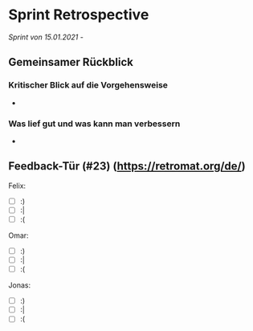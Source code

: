 # Sprint Retrospective <Datum>
*Sprint von 15.01.2021 - <EndDatum>*

## Gemeinsamer Rückblick

### Kritischer Blick auf die Vorgehensweise

-

### Was lief gut und was kann man verbessern

-


## Feedback-Tür (#23) (<https://retromat.org/de/>)

Felix:

- [ ] :)
- [ ] :|
- [ ] :(

Omar:

- [ ] :)
- [ ] :|
- [ ] :(

Jonas:

- [ ] :)
- [ ] :|
- [ ] :(